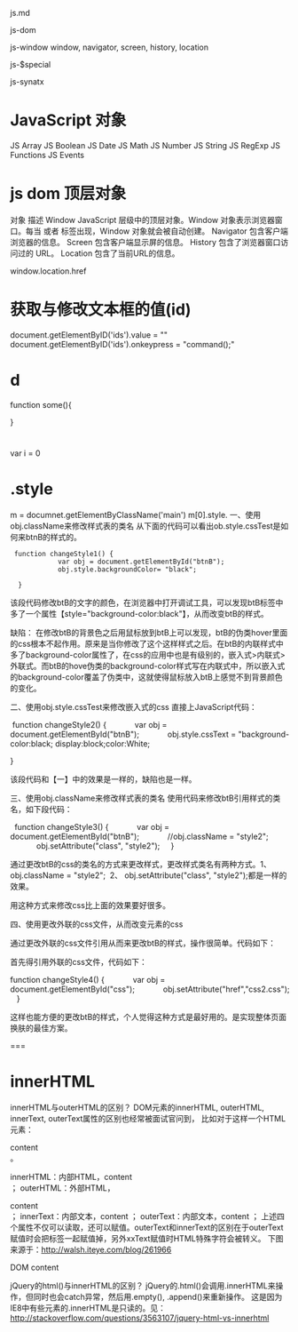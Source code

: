 js.md

js-dom

js-window
window, navigator, screen, history, location

js-$special

js-synatx

# JavaScript 对象
JS Array
JS Boolean
JS Date
JS Math
JS Number
JS String
JS RegExp
JS Functions
JS Events

# js dom 顶层对象
对象  描述
Window  JavaScript 层级中的顶层对象。Window 对象表示浏览器窗口。每当 <body> 或者 <frameset> 标签出现，Window 对象就会被自动创建。
Navigator   包含客户端浏览器的信息。
Screen  包含客户端显示屏的信息。
History 包含了浏览器窗口访问过的 URL。
Location    包含了当前URL的信息。


window.location.href

# 获取与修改文本框的值(id)
document.getElementByID('ids').value  = ""
document.getElementByID('ids').onkeypress  = "command();"

# d
function some(){
	
}

# 
var i  = 0

# .style
m = documnet.getElementByClassName('main')
m[0].style.
一、使用obj.className来修改样式表的类名
从下面的代码可以看出ob.style.cssTest是如何来btnB的样式的。
```jsb
 function changeStyle1() {
            var obj = document.getElementById("btnB");
            obj.style.backgroundColor= "black";

  }
```
该段代码修改btB的文字的颜色，在浏览器中打开调试工具，可以发现btB标签中多了一个属性【style="background-color:black"】，从而改变btB的样式。

缺陷：
在修改btB的背景色之后用鼠标放到btB上可以发现，btB的伪类hover里面的css根本不起作用。原来是当你修改了这个这样样式之后。在btB的内联样式中多了background-color属性了，在css的应用中也是有级别的，嵌入式>内联式>外联式。而btB的hove伪类的background-color样式写在内联式中，所以嵌入式的background-color覆盖了伪类中，这就使得鼠标放入btB上感觉不到背景颜色的变化。

二、使用obj.style.cssTest来修改嵌入式的css
直接上JavaScript代码：

 function changeStyle2() {
            var obj = document.getElementById("btnB");
            obj.style.cssText = "background-color:black; display:block;color:White; 

}

该段代码和【一】中的效果是一样的，缺陷也是一样。

三、使用obj.className来修改样式表的类名
使用代码来修改btB引用样式的类名，如下段代码：

  function changeStyle3() {
            var obj = document.getElementById("btnB");
            //obj.className = "style2";
            obj.setAttribute("class", "style2");
    }

通过更改btB的css的类名的方式来更改样式，更改样式类名有两种方式。1、obj.className = "style2";  2、 obj.setAttribute("class", "style2");都是一样的效果。

用这种方式来修改css比上面的效果要好很多。

四、使用更改外联的css文件，从而改变元素的css

通过更改外联的css文件引用从而来更改btB的样式，操作很简单。代码如下：

首先得引用外联的css文件，代码如下：

<link href="css1.css" rel="stylesheet" type="text/css"  id="css"/>

function changeStyle4() {
            var obj = document.getElementById("css");
            obj.setAttribute("href","css2.css");
   }

这样也能方便的更改btB的样式，个人觉得这种方式是最好用的。是实现整体页面换肤的最佳方案。



===
# innerHTML
innerHTML与outerHTML的区别？
DOM元素的innerHTML, outerHTML, innerText, outerText属性的区别也经常被面试官问到， 比如对于这样一个HTML元素：
<div>content<br/></div>。

innerHTML：内部HTML，content<br/>；
outerHTML：外部HTML，<div>content<br/></div>；
innerText：内部文本，content ；
outerText：内部文本，content ；
上述四个属性不仅可以读取，还可以赋值。outerText和innerText的区别在于outerText赋值时会把标签一起赋值掉，另外xxText赋值时HTML特殊字符会被转义。 下图来源于：http://walsh.iteye.com/blog/261966

DOM content

jQuery的html()与innerHTML的区别？
jQuery的.html()会调用.innerHTML来操作，但同时也会catch异常，然后用.empty(), .append()来重新操作。 这是因为IE8中有些元素的.innerHTML是只读的。见：http://stackoverflow.com/questions/3563107/jquery-html-vs-innerhtml